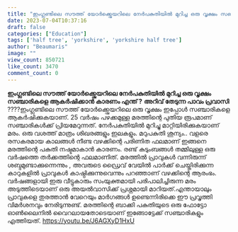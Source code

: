 ```yaml
---
title: "ഇംഗ്ലണ്ടിലെ സൗത്ത് യോർക്ക്ഷെയറിലെ നേർപകുതിയിൽ മുറിച്ച ഒരു വൃക്ഷം സഞ്ചാരികളെ ആകർഷിക്കാൻ കാരണം എന്ത് ?"
date: 2023-07-04T10:37:16
draft: false
categories: ["Education"]
tags: ['half tree', 'yorkshire', 'yorkshire half tree']
author: "Beaumaris"
image: ""
view_count: 850721
like_count: 3470
comment_count: 0
---
```


**ഇംഗ്ലണ്ടിലെ സൗത്ത് യോർക്ക്ഷെയറിലെ നേർപകുതിയിൽ മുറിച്ച ഒരു വൃക്ഷം സഞ്ചാരികളെ ആകർഷിക്കാൻ കാരണം എന്ത് ?** **അറിവ് തേടുന്ന പാവം പ്രവാസി** ????ഇംഗ്ലണ്ടിലെ സൗത്ത് യോർക്ക്ഷെയറിലെ ഒരു വൃക്ഷം ഇപ്പോൾ സഞ്ചാരികളെ ആകർഷിക്കുകയാണ്. 25 വർഷം പഴക്കമുള്ള മരത്തിന്റെ പുതിയ രൂപമാണ് സഞ്ചാരികൾക്ക് പ്രിയമേറുന്നത്. നേർപകുതിയിൽ മുറിച്ചു മാറ്റിയിരിക്കുകയാണ് മരം. ഒരു വശത്ത് മാത്രം ശിഖരങ്ങളും ഇലകളും. മറുപകുതി ശൂന്യം.. വളരെ രസകരമായ കാലങ്ങൾ നീണ്ട വഴക്കിന്റെ പരിണിത ഫലമാണ് ഇങ്ങനെ മരത്തിന്റെ പകുതി നഷ്ടമാകാൻ കാരണം. രണ്ട് കുടുംബങ്ങൾ തമ്മിലുള്ള ഒരു വർഷത്തെ തർക്കത്തിന്റെ ഫലമാണിത്. മരത്തിൽ പ്രാവുകൾ വന്നിരുന്ന് ശബ്ദമുണ്ടാക്കുന്നെന്നും , അവരുടെ ഡ്രൈവ് വേയിൽ പാർക്ക് ചെയ്തിരിക്കുന്ന കാറുകളിൽ പ്രാവുകൾ കാഷ്ഠിക്കുന്നുവെന്നും പറഞ്ഞാണ് വഴക്കിന്റെ ആരംഭം. വർഷങ്ങളായി ഇരു വീട്ടുകാരും സംയുക്തമായി പരിപാലിച്ചിരുന്ന മരം അടുത്തിടെയാണ് ഒരു അയൽവാസിക്ക് പ്രശ്നമായി മാറിയത്.എന്തായാലും പ്രാവുകളെ തുരത്താൻ വേറെയും മാർഗങ്ങൾ ഉണ്ടെന്നിരിക്കെ ഈ പ്രവൃത്തി വിമർശനവും നേരിടുന്നുണ്ട്. മരത്തിന്റെ ബാക്കി പകുതിയുടെ ഒരു ഫോട്ടോ ഓൺ‌ലൈനിൽ വൈറലായതോടെയാണ് ഇങ്ങോട്ടേക്ക് സഞ്ചാരികളും എത്തിയത്. https://youtu.be/J6AGXyD1HxU
